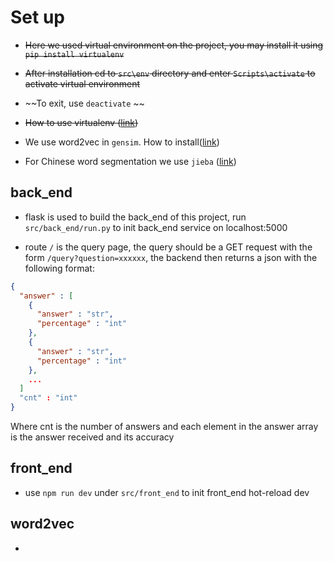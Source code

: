 # Set up

* ~~Here we used virtual environment on the project, you may install it using `pip install virtualenv`~~

* ~~After installation cd to `src\env` directory and enter `Scripts\activate` to activate virtual environment~~

* ~~To exit, use `deactivate` ~~

* ~~How to use virtualenv ([link](http://blog.51cto.com/qicheng0211/1561685))~~

* We use word2vec in `gensim`. How to install([link](https://radimrehurek.com/gensim/install.html))

* For Chinese word segmentation we use `jieba` ([link](https://github.com/fxsjy/jieba))

## back_end

* flask is used to build the back_end of this project, run `src/back_end/run.py` to init back_end service on localhost:5000

* route `/` is the query page, the query should be a GET request with the form `/query?question=xxxxxx`, the backend then returns a json with the following format:

```json
{
  "answer" : [
    {
      "answer" : "str",
      "percentage" : "int"
    },
    {
      "answer" : "str",
      "percentage" : "int"
    },
    ...
  ]
  "cnt" : "int" 
}
```

Where cnt is the number of answers and each element in the answer array is the answer received and its accuracy

## front_end

* use `npm run dev` under `src/front_end` to init front_end hot-reload dev 

## word2vec

* 
